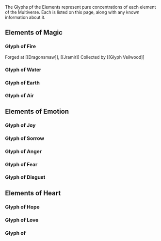 The Glyphs pf the Elements represent pure concentrations of each element of the Multiverse. Each is listed on this page, along with any known information about it.

## Elements of Magic
### Glyph of Fire
Forged at [[Dragonsmaw]], [[Jramir]]
Collected by [[Glyph Veilwood]]

### Glyph of Water

### Glyph of Earth

### Glyph of Air

## Elements of Emotion
### Glyph of Joy

### Glyph of Sorrow

### Glyph of Anger

### Glyph of Fear

### Glyph of Disgust

## Elements of Heart
### Glyph of Hope

### Glyph of Love

### Glyph of 